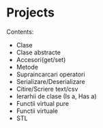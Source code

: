 # Projects
Contents:<break>
  <ul>
  <li>Clase</li>
  <li> Clase abstracte</li>
  <li> Accesori(get/set)</li>
  <li> Metode</li>
  <li> Supraincarcari operatori</li>
  <li> Serializare/Deserializare</li>
 <li>  Citire/Scriere text/csv</li>
  <li>Ierarhii de clase (Is a, Has a)</li>
  <li> Functii virtual pure</li>
   <li>Functii virtuale</li>
  <li> STL </li>
</ul>
